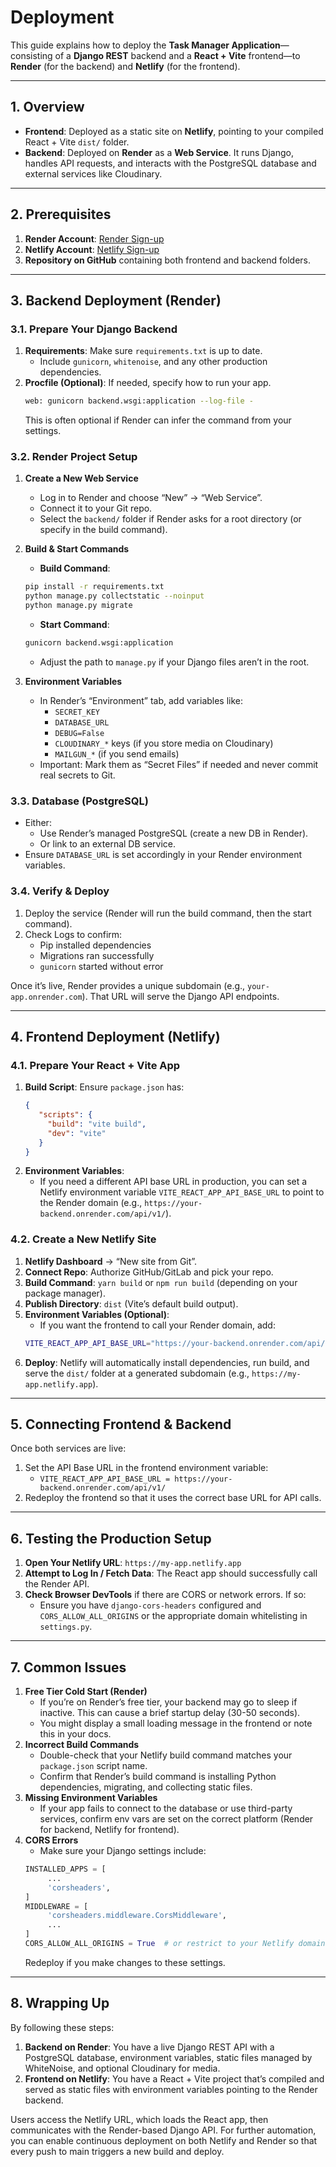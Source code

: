 # Deployment

This guide explains how to deploy the **Task Manager Application**—consisting of a **Django REST** backend and a **React + Vite** frontend—to **Render** (for the backend) and **Netlify** (for the frontend).

---

## 1. Overview

- **Frontend**: Deployed as a static site on **Netlify**, pointing to your compiled React + Vite `dist/` folder.
- **Backend**: Deployed on **Render** as a **Web Service**. It runs Django, handles API requests, and interacts with the PostgreSQL database and external services like Cloudinary.

---

## 2. Prerequisites

1. **Render Account**: [Render Sign-up](https://render.com/)
2. **Netlify Account**: [Netlify Sign-up](https://www.netlify.com/)
3. **Repository on GitHub** containing both frontend and backend folders.

---

## 3. Backend Deployment (Render)

### 3.1. Prepare Your Django Backend

1. **Requirements**: Make sure `requirements.txt` is up to date.
    - Include `gunicorn`, `whitenoise`, and any other production dependencies.
2. **Procfile (Optional)**: If needed, specify how to run your app.
    ```bash
    web: gunicorn backend.wsgi:application --log-file -
    ```
    This is often optional if Render can infer the command from your settings.

### 3.2. Render Project Setup

1. **Create a New Web Service**
     - Log in to Render and choose “New” → “Web Service”.
     - Connect it to your Git repo.
     - Select the `backend/` folder if Render asks for a root directory (or specify in the build command).
2. **Build & Start Commands**
     - **Build Command**:
     ```bash
     pip install -r requirements.txt
     python manage.py collectstatic --noinput
     python manage.py migrate
     ```
     - **Start Command**:
     ```bash
     gunicorn backend.wsgi:application
     ```
     - Adjust the path to `manage.py` if your Django files aren’t in the root.

3. **Environment Variables**
     - In Render’s “Environment” tab, add variables like:
          - `SECRET_KEY`
          - `DATABASE_URL`
          - `DEBUG=False`
          - `CLOUDINARY_*` keys (if you store media on Cloudinary)
          - `MAILGUN_*` (if you send emails)
     - Important: Mark them as “Secret Files” if needed and never commit real secrets to Git.

### 3.3. Database (PostgreSQL)

- Either:
     - Use Render’s managed PostgreSQL (create a new DB in Render).
     - Or link to an external DB service.
- Ensure `DATABASE_URL` is set accordingly in your Render environment variables.

### 3.4. Verify & Deploy

1. Deploy the service (Render will run the build command, then the start command).
2. Check Logs to confirm:
     - Pip installed dependencies
     - Migrations ran successfully
     - `gunicorn` started without error

Once it’s live, Render provides a unique subdomain (e.g., `your-app.onrender.com`). That URL will serve the Django API endpoints.

---

## 4. Frontend Deployment (Netlify)

### 4.1. Prepare Your React + Vite App

1. **Build Script**: Ensure `package.json` has:
     ```json
     {
        "scripts": {
          "build": "vite build",
          "dev": "vite"
        }
     }
     ```
2. **Environment Variables**:
     - If you need a different API base URL in production, you can set a Netlify environment variable `VITE_REACT_APP_API_BASE_URL` to point to the Render domain (e.g., `https://your-backend.onrender.com/api/v1/`).

### 4.2. Create a New Netlify Site

1. **Netlify Dashboard** → “New site from Git”.
2. **Connect Repo**: Authorize GitHub/GitLab and pick your repo.
3. **Build Command**: `yarn build` or `npm run build` (depending on your package manager).
4. **Publish Directory**: `dist` (Vite’s default build output).
5. **Environment Variables (Optional)**:
     - If you want the frontend to call your Render domain, add:
     ```bash
     VITE_REACT_APP_API_BASE_URL="https://your-backend.onrender.com/api/v1/"
     ```
6. **Deploy**: Netlify will automatically install dependencies, run build, and serve the `dist/` folder at a generated subdomain (e.g., `https://my-app.netlify.app`).

---

## 5. Connecting Frontend & Backend

Once both services are live:

1. Set the API Base URL in the frontend environment variable:
     - `VITE_REACT_APP_API_BASE_URL = https://your-backend.onrender.com/api/v1/`
2. Redeploy the frontend so that it uses the correct base URL for API calls.

---

## 6. Testing the Production Setup

1. **Open Your Netlify URL**: `https://my-app.netlify.app`
2. **Attempt to Log In / Fetch Data**: The React app should successfully call the Render API.
3. **Check Browser DevTools** if there are CORS or network errors. If so:
     - Ensure you have `django-cors-headers` configured and `CORS_ALLOW_ALL_ORIGINS` or the appropriate domain whitelisting in `settings.py`.

---

## 7. Common Issues

1. **Free Tier Cold Start (Render)**
     - If you’re on Render’s free tier, your backend may go to sleep if inactive. This can cause a brief startup delay (30-50 seconds).
     - You might display a small loading message in the frontend or note this in your docs.
2. **Incorrect Build Commands**
     - Double-check that your Netlify build command matches your `package.json` script name.
     - Confirm that Render’s build command is installing Python dependencies, migrating, and collecting static files.
3. **Missing Environment Variables**
     - If your app fails to connect to the database or use third-party services, confirm env vars are set on the correct platform (Render for backend, Netlify for frontend).
4. **CORS Errors**
     - Make sure your Django settings include:
     ```python
     INSTALLED_APPS = [
          ...
          'corsheaders',
     ]
     MIDDLEWARE = [
          'corsheaders.middleware.CorsMiddleware',
          ...
     ]
     CORS_ALLOW_ALL_ORIGINS = True  # or restrict to your Netlify domain
     ```
     Redeploy if you make changes to these settings.

---

## 8. Wrapping Up

By following these steps:

1. **Backend on Render**: You have a live Django REST API with a PostgreSQL database, environment variables, static files managed by WhiteNoise, and optional Cloudinary for media.
2. **Frontend on Netlify**: You have a React + Vite project that’s compiled and served as static files with environment variables pointing to the Render backend.

Users access the Netlify URL, which loads the React app, then communicates with the Render-based Django API. For further automation, you can enable continuous deployment on both Netlify and Render so that every push to main triggers a new build and deploy.

